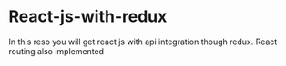 # React-js-with-redux
In this reso you will get react js with api integration though redux. React routing also implemented  
